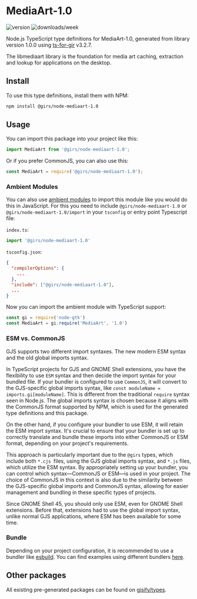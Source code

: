 
# MediaArt-1.0

![version](https://img.shields.io/npm/v/@girs/node-mediaart-1.0)
![downloads/week](https://img.shields.io/npm/dw/@girs/node-mediaart-1.0)


Node.js TypeScript type definitions for MediaArt-1.0, generated from library version 1.0.0 using [ts-for-gir](https://github.com/gjsify/ts-for-gir) v3.2.7.

The libmediaart library is the foundation for media art caching, extraction and lookup for applications on the desktop.

## Install

To use this type definitions, install them with NPM:
```bash
npm install @girs/node-mediaart-1.0
```

## Usage

You can import this package into your project like this:
```ts
import MediaArt from '@girs/node-mediaart-1.0';
```

Or if you prefer CommonJS, you can also use this:
```ts
const MediaArt = require('@girs/node-mediaart-1.0');
```

### Ambient Modules

You can also use [ambient modules](https://github.com/gjsify/ts-for-gir/tree/main/packages/cli#ambient-modules) to import this module like you would do this in JavaScript.
For this you need to include `@girs/node-mediaart-1.0` or `@girs/node-mediaart-1.0/import` in your `tsconfig` or entry point Typescript file:

`index.ts`:
```ts
import '@girs/node-mediaart-1.0'
```

`tsconfig.json`:
```json
{
  "compilerOptions": {
    ...
  },
  "include": ["@girs/node-mediaart-1.0"],
  ...
}
```

Now you can import the ambient module with TypeScript support: 

```ts
const gi = require('node-gtk')
const MediaArt = gi.require('MediaArt', '1.0')
```



### ESM vs. CommonJS

GJS supports two different import syntaxes. The new modern ESM syntax and the old global imports syntax.

In TypeScript projects for GJS and GNOME Shell extensions, you have the flexibility to use `ESM` syntax and then decide the import syntax for your bundled file. If your bundler is configured to use `CommonJS`, it will convert to the GJS-specific global imports syntax, like `const moduleName = imports.gi[moduleName]`. This is different from the traditional `require` syntax seen in Node.js. The global imports syntax is chosen because it aligns with the CommonJS format supported by NPM, which is used for the generated type definitions and this package.

On the other hand, if you configure your bundler to use ESM, it will retain the ESM import syntax. It's crucial to ensure that your bundler is set up to correctly translate and bundle these imports into either CommonJS or ESM format, depending on your project's requirements.

This approach is particularly important due to the `@girs` types, which include both `*.cjs `files, using the GJS global imports syntax, and `*.js` files, which utilize the ESM syntax. By appropriately setting up your bundler, you can control which syntax—CommonJS or ESM—is used in your project. The choice of CommonJS in this context is also due to the similarity between the GJS-specific global imports and CommonJS syntax, allowing for easier management and bundling in these specific types of projects.

Since GNOME Shell 45, you should only use ESM, even for GNOME Shell extensions. Before that, extensions had to use the global import syntax, unlike normal GJS applications, where ESM has been available for some time.

### Bundle

Depending on your project configuration, it is recommended to use a bundler like [esbuild](https://esbuild.github.io/). You can find examples using different bundlers [here](https://github.com/gjsify/ts-for-gir/tree/main/examples).

## Other packages

All existing pre-generated packages can be found on [gjsify/types](https://github.com/gjsify/types).

